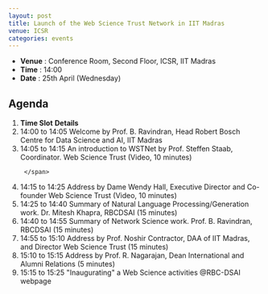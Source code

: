 ```yaml
---
layout: post
title: Launch of the Web Science Trust Network in IIT Madras
venue: ICSR
categories: events
---
```

<ul class="mb-5" >
	<li><b>Venue</b> : Conference Room, Second Floor, ICSR, IIT Madras </li>
	 <li><b>Time</b> : 14:00 </li>
	 <li><b>Date</b> : 25th April (Wednesday)</li>
</ul>

<h2 class="post-title text-center"> Agenda </h2>
<ol class="publications container mt-4">
  <li class="row">
    <span class="col-3 text-center"><strong> Time Slot</strong> </span>
    <span class="col-9 text-center"><strong> Details</strong> </span>
  </li>
  <li class="row"> 
     <span class="col-3 text-center">
       14:00 to 14:05 
       </span>
       <span class="col-9"> Welcome by Prof. B. Ravindran, Head Robert Bosch Centre for Data Science and AI, IIT Madras 
     </span>
  </li> <li class="row">
     <span class="col-3 text-center">
       14:05 to 14:15
       </span> 
       <span class="col-9">
         An introduction to WSTNet by Prof. Steffen Staab, Coordinator. Web Science Trust (Video, 10 minutes)

     </span>
  </li> <li class="row">
     <span class="col-3 text-center">
       14:15 to 14:25 
       </span> <span class="col-9">Address by Dame Wendy Hall, Executive Director and Co-founder Web Science Trust (Video, 10 minutes)
     </span>
  </li> <li class="row">
     <span class="col-3 text-center">
       14:25 to 14:40   
       </span> <span class="col-9">
       Summary of Natural Language Processing/Generation work. Dr. Mitesh Khapra, RBCDSAI  (15 minutes)
     </span>
  </li> <li class="row">
     <span class="col-3 text-center">
       14:40 to 14:55  
       </span> <span class="col-9">
       Summary of Network Science work. Prof. B. Ravindran, RBCDSAI (15 minutes) 
     </span>
  </li> <li class="row">
     <span class="col-3 text-center">
       14:55 to 15:10
       </span> <span class="col-9">
       Address by Prof. Noshir Contractor, DAA of IIT Madras, and Director Web Science Trust (15 minutes)
     </span>
  </li> <li class="row">
     <span class="col-3 text-center">
       15:10 to 15:15 
       </span> <span class="col-9">
       Address by Prof. R. Nagarajan, Dean International and Alumni Relations (5 minutes)
     </span>
  </li> <li class="row">
     <span class="col-3 text-center">
       15:15 to 15:25 
       </span> <span class="col-9">
       "Inaugurating" a Web Science activities @RBC-DSAI webpage
     </span>
  </li>
</ol>
